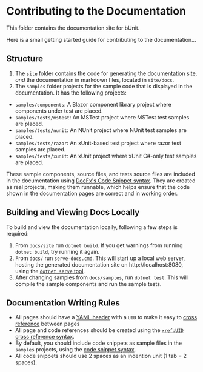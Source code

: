 # Contributing to the Documentation

This folder contains the documentation site for bUnit.

Here is a small getting started guide for contributing to the documentation...

## Structure

1. The `site` folder contains the code for generating the documentation site, _and_ the documentation in markdown files, located in `site/docs`.
2. The `samples` folder projects for the sample code that is displayed in the documentation. It has the following projects:  
  - `samples/components`: A Blazor component library project where components under test are placed.
  - `samples/tests/mstest`: An MSTest project where MSTest test samples are placed.
  - `samples/tests/nunit`: An NUnit project where NUnit test samples are placed.
  - `samples/tests/razor`: An xUnit-based test project where razor test samples are placed.
  - `samples/tests/xunit`: An xUnit project where xUnit C#-only test samples are placed.
  
These sample components, source files, and tests source files are included in the documentation using [DocFx's Code Snippet syntax](https://dotnet.github.io/docfx/spec/docfx_flavored_markdown.html?tabs=tabid-1%2Ctabid-a#code-snippet). They are created as real projects, making them runnable, which helps ensure that the code shown in the documentation pages are correct and in working order.  

## Building and Viewing Docs Locally

To build and view the documentation locally, following a few steps is required:

1. From `docs/site` run `dotnet build`. If you get warnings from running `dotnet build`, try running it again.
2. From `docs/` run `serve-docs.cmd`. This will start up a local web server, hosting the generated documentation site on http://localhost:8080, using the [`dotnet serve` tool](https://github.com/natemcmaster/dotnet-serve).
3. After changing samples from `docs/samples`, run `dotnet test`. This will compile the sample components and run the sample tests.

## Documentation Writing Rules

- All pages should have a [YAML header](https://dotnet.github.io/docfx/spec/docfx_flavored_markdown.html#yaml-header) with a `UID` to make it easy to [cross reference](https://dotnet.github.io/docfx/spec/docfx_flavored_markdown.html#cross-reference) between pages
- All page and code references should be created using the [`xref:UID` cross reference syntax](https://dotnet.github.io/docfx/tutorial/links_and_cross_references.html#using-cross-reference).
-   By default, you should include code snippets as sample files in the `samples` projects, using the [code snippet syntax](https://dotnet.github.io/docfx/spec/docfx_flavored_markdown.html#code-snippet).
- All code snippets should use 2 spaces as an indention unit (1 tab = 2 spaces).
<!--stackedit_data:
eyJoaXN0b3J5IjpbOTkzNjIxOTE1LC03MzUzNDQ3NDldfQ==
-->